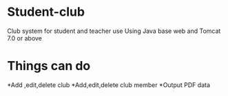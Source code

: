 # Student-club
Club system for student and teacher use
Using Java base web and Tomcat 7.0 or above

# Things can do
*Add ,edit,delete club
*Add,edit,delete club member
*Output PDF data
